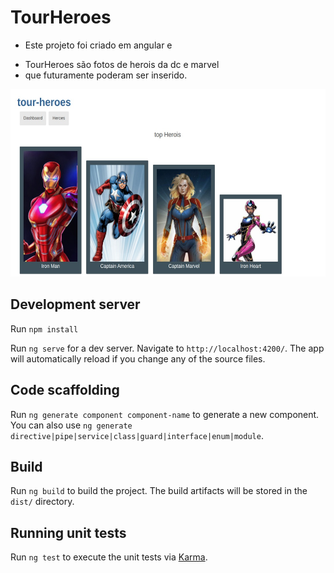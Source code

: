# TourHeroes

- Este projeto foi criado em angular e 
* TourHeroes são fotos de herois da dc e marvel 
* que futuramente poderam ser inserido.

<div align='center'>
  <div>
    <img height='300px' width='auto' src='src/assets/tour2.jpeg'/>
  </div>
</div>

## Development server
Run `npm install`

Run `ng serve` for a dev server. Navigate to `http://localhost:4200/`. The app will automatically reload if you change any of the source files.

## Code scaffolding

Run `ng generate component component-name` to generate a new component. You can also use `ng generate directive|pipe|service|class|guard|interface|enum|module`.

## Build

Run `ng build` to build the project. The build artifacts will be stored in the `dist/` directory.

## Running unit tests

Run `ng test` to execute the unit tests via [Karma](https://karma-runner.github.io).
